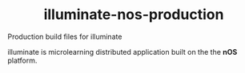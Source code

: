 <h1 align="center">illuminate-nos-production</h1>

<p>
  Production build files for illuminate 
  
  illuminate is microlearning distributed application built on the the <strong>nOS</strong> platform.
</p>
